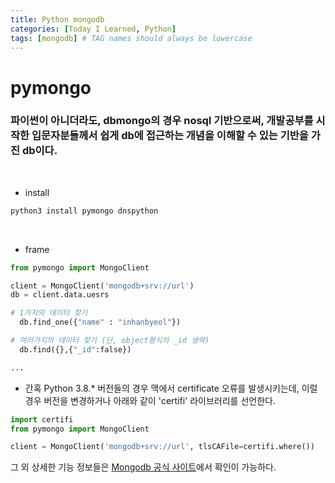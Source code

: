 ```yaml
---
title: Python mongodb
categories: [Today I Learned, Python]
tags: [mongodb] # TAG names should always be lowercase
---
```


# pymongo

### 파이썬이 아니더라도, dbmongo의 경우 nosql 기반으로써, 개발공부를 시작한 입문자분들께서 쉽게 db에 접근하는 개념을 이해할 수 있는 기반을 가진 db이다.

<br>

- install

```bash
python3 install pymongo dnspython
```

<br>

- frame

```python
from pymongo import MongoClient

client = MongoClient('mongodb+srv://url')
db = client.data.uesrs

# 1가지의 데이터 찾기
  db.find_one({"name" : "inhanbyeol"})

# 여러가지의 데이터 찾기 (단, object형식의 _id 생략)
  db.find({},{"_id":false})

...

```

- 간혹 Python 3.8.\* 버전들의 경우 맥에서 certificate 오류를 발생시키는데, 이럴 경우 버전을 변경하거나 아래와 같이 'certifi' 라이브러리를 선언한다.

```python
import certifi
from pymongo import MongoClient

client = MongoClient('mongodb+srv://url', tlsCAFile=certifi.where())
```

그 외 상세한 기능 정보들은 [Mongodb 공식 사이트](https://www.mongodb.com/docs/drivers/pymongo/)에서 확인이 가능하다.
